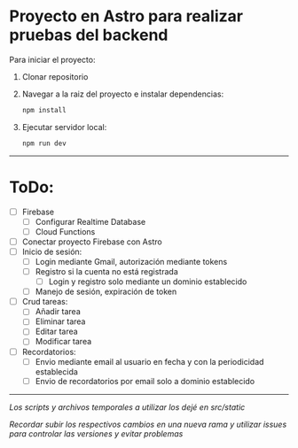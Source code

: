 # Proyecto en Astro para realizar pruebas del backend

Para iniciar el proyecto:
1. Clonar repositorio
2. Navegar a la raiz del proyecto e instalar dependencias:

    ```sh
    npm install
    ```
3. Ejecutar servidor local:

    ```sh
    npm run dev
    ```
---

# ToDo:
- [ ] Firebase
    - [ ]  Configurar Realtime Database
    - [ ]  Cloud Functions   
- [ ] Conectar proyecto Firebase con Astro
- [ ] Inicio de sesión:
    - [ ] Login mediante Gmail, autorización mediante tokens
    - [ ] Registro si la cuenta no está registrada
        - [ ] Login y registro solo mediante un dominio establecido 
    - [ ] Manejo de sesión, expiración de token
- [ ] Crud tareas:
    - [ ] Añadir tarea
    - [ ] Eliminar tarea
    - [ ] Editar tarea
    - [ ] Modificar tarea
- [ ] Recordatorios:
    - [ ] Envio mediante email al usuario en fecha y con la periodicidad establecida
    - [ ] Envio de recordatorios por email solo a dominio establecido

<!-- Para marcar una tarea completada, se agrega una x entre los corchetes, ej. - [x] Firebase -->

---

*Los scripts y archivos temporales a utilizar los dejé en src/static*

*Recordar subir los respectivos cambios en una nueva rama y utilizar issues para controlar las versiones y evitar problemas*
